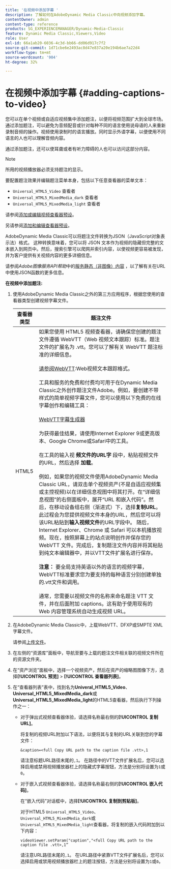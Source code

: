 ```yaml
---
title: '在视频中添加字幕 '
description: 了解如何在AdobeDynamic Media Classic中向视频添加字幕。
contentOwner: admin
content-type: reference
products: SG_EXPERIENCEMANAGER/Dynamic-Media-Classic
feature: Dynamic Media Classic,Viewers,Video
role: User
exl-id: 66a1ab20-6036-4c3d-bb66-dd06d917c7f2
source-git-commit: 1d71cbe6e2493ac8d47e837a20e194b6ae7a22d4
workflow-type: tm+mt
source-wordcount: '904'
ht-degree: 32%

---
```


# 在视频中添加字幕 {#adding-captions-to-video}

您可以在单个视频或自适应视频集中添加题注，以便将视频范围扩大到全球市场。通过添加题注，可以避免为音频配音或针对每种不同的语言使用说母语的人来重新录制音频的操作。视频使用录制时的语言播放。同时显示外语字幕，以便使用不同语言的人也可以理解音频内容。

通过添加题注，还可以使耳聋或者有听力障碍的人也可以访问这部分内容。

>[!NOTE]
>
>所用的视频播放器必须支持题注的显示。

要配置题注效果并编辑题注菜单本身，包括以下任意查看器的菜单文本：

* `Universal_HTML5_Video` 查看者
* `Universal_HTML5_MixedMedia_dark` 查看者
* `Universal_HTML5_MixedMedia_light` 查看者

请参阅[添加或编辑视频查看器预设](previewing-videos-video-viewer.md#adding_or_editing_a_video_viewer_preset)。

另请参阅[添加和编辑查看器预设](application-setup.md#adding_and_editing_viewer_presets)。

AdobeDynamic Media Classic可以将题注文件转换为JSON（JavaScript对象表示法）格式。 这种转换意味着，您可以将 JSON 文本作为视频的隐藏但完整的文本嵌入到网页中。然后，搜索引擎可以爬网并索引内容，以使视频更容易被发现，并为客户提供有关视频内容的更多详细信息。

请参阅&#x200B;*Adobe图像服务API帮助*&#x200B;中的[服务静态（非图像）内容](https://experienceleague.adobe.com/docs/dynamic-media-developer-resources/image-serving-api/image-serving-api/c-serving-static-nonimage-contents.html?lang=en#image-serving-api) ，以了解有关在URL中使用JSON函数的更多信息。

**在视频中添加题注:**

1. 使用AdobeDynamic Media Classic之外的第三方应用程序，根据您使用的查看器类型创建视频字幕文件。

   | 查看器类型 | 题注文件 |
   |--- |--- |
   | HTML5 | 如果您使用 HTML5 视频查看器，请确保您创建的题注文件遵循 WebVTT（Web 视频文本跟踪）标准。题注文件的扩展名为 .vtt。您可以了解有关 WebVTT 题注标准的详细信息。<br><br>[请参阅WebVTT](https://w3c.github.io/webvtt/):Web视频文本跟踪格式。<br><br>工具和服务的免费和付费均可用于在Dynamic Media Classic之外创作题注文件Adobe。例如，要创建不带样式的简单视频字幕文件，您可以使用以下免费的在线字幕创作和编辑工具：<br><br>[WebVTT字幕生成器](https://testdrive-archive.azurewebsites.net/Graphics/CaptionMaker/Default.html) <br><br>为获得最佳结果，请使用Internet Explorer 9或更高版本、Google Chrome或Safari中的工具。 <br><br>在工具的输入视 <b>频文件的URL字</b> 段中，粘贴视频文件的URL，然后选择 <b>加载</b>。<br><br>例如，如果您的视频文件使用AdobeDynamic Media Classic URL，请双击单个视频资产(不是自适应视频集或主控视频)以在详细信息视图中将其打开。在“详细信息视图”的右侧面板中，展开“URL 和嵌入代码”。然后，在移动设备组右侧（渐进式）下，选择<b>复制URL</b>。 此过程会为您提供视频文件本身的URL，然后您可以将该URL粘贴到<b>输入视频文件</b>的URL字段中。 随后，Internet Explorer、Chrome 或 Safari 可以本机播放视频。现在，按照屏幕上的站点说明创作并保存您的 WebVTT 文件。完成后，复制题注文件内容并将其粘贴到纯文本编辑器中，并以VTT文件扩展名进行保存。 <br><br><b>注意：</b> 要全局支持英语以外的语言的视频字幕，WebVTT标准要求您为要支持的每种语言分别创建单独的.vtt文件和调用。<br><br>通常，您需要以视频文件的名称来命名题注 VTT 文件，并在后面附加 captions。这有助于使用现有的 Web 内容管理系统自动生成视频 URL。 |

1. 在AdobeDynamic Media Classic中，上载WebVTT、DFXP或SMPTE XML字幕文件。

   请参阅[上传文件](uploading-files.md#uploading_files)。

1. 在左侧的“资源库”面板中，导航至要与上载的题注文件相关联的视频文件所在的资源文件夹。
1. 在“资产浏览”面板中，选择一个视频资产，然后在资产的缩略图图像下方，选择&#x200B;**[!UICONTROL 预览]** > **[!UICONTROL 查看器列表]**。
1. 在“查看器列表”表中，找到名为&#x200B;**Univeral_HTML5_Video**、**Universal_HTML5_MixedMedia_dark**&#x200B;或&#x200B;**Universal_HTML5_MixedMedia_light**&#x200B;的HTML5查看器，然后执行下列操作之一：

   * 对于弹出式视频查看器体验，请选择名称最右侧的&#x200B;**[!UICONTROL 复制URL]**。

      将复制的视频URL附加以下语法，以便将其与复制的URL关联到您的字幕文件：

      `&caption=<full Copy URL path to the caption file .vtt>,1`

      请注意标题URL路径末尾的`,1`。 在路径中的VTT文件扩展名后，您可以选择启用或禁用视频播放器栏上的隐藏式字幕按钮，方法是分别将设置为`1`或`0`。

   * 对于嵌入式视频查看器体验，请选择名称最右侧的&#x200B;**[!UICONTROL 嵌入代码]**。

      在“嵌入代码”对话框中，选择&#x200B;**[!UICONTROL 复制到剪贴板]**。

      对于HTML5 `Universal_HTML5_Video`、`Universal_HTML5_MixedMedia_dark`或`Universal_HTML5_MixedMedia_light`查看器，将复制的嵌入代码附加到以下内容：

      `videoViewer.setParam("caption","<full Copy URL path to the caption file .vtt>,1”`

      请注意URL路径末尾的`,1`。 在URL路径中紧靠VTT文件扩展名后，您可以选择启用或禁用视频播放器栏上的题注按钮，方法是分别将设置为`1`或`0`。
